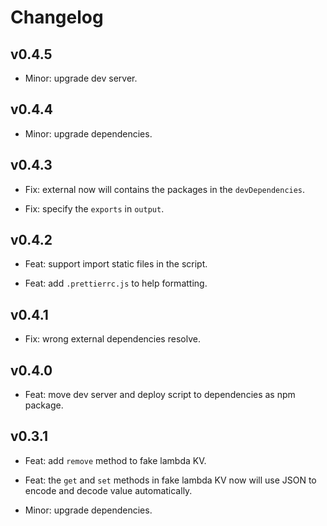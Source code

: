 # Changelog

## v0.4.5

- Minor: upgrade dev server.

## v0.4.4

- Minor: upgrade dependencies.

## v0.4.3

- Fix: external now will contains the packages in the `devDependencies`.

- Fix: specify the `exports` in `output`.

## v0.4.2

- Feat: support import static files in the script.

- Feat: add `.prettierrc.js` to help formatting.

## v0.4.1

- Fix: wrong external dependencies resolve.

## v0.4.0

- Feat: move dev server and deploy script to dependencies as npm package.

## v0.3.1

- Feat: add `remove` method to fake lambda KV.

- Feat: the `get` and `set` methods in fake lambda KV now will use JSON to encode and decode value automatically.

- Minor: upgrade dependencies.
